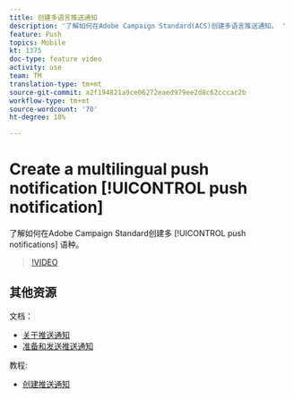 ```yaml
---
title: 创建多语言推送通知
description: '了解如何在Adobe Campaign Standard(ACS)创建多语言推送通知。 '
feature: Push
topics: Mobile
kt: 1375
doc-type: feature video
activity: use
team: TM
translation-type: tm+mt
source-git-commit: a2f194821a9ce06272eaed979ee2d8c62cccac2b
workflow-type: tm+mt
source-wordcount: '70'
ht-degree: 18%

---
```



# Create a multilingual push notification [!UICONTROL push notification]

了解如何在Adobe Campaign Standard创建多 [!UICONTROL push notifications] 语种。

>[!VIDEO](https://video.tv.adobe.com/v/23304?quality=12)

## 其他资源

文档：

* [关于推送通知](https://docs.adobe.com/content/help/en/campaign-standard/using/communication-channels/push-notifications/about-push-notifications.html)
* [准备和发送推送通知](https://docs.adobe.com/content/help/en/campaign-standard/using/communication-channels/push-notifications/preparing-and-sending-a-push-notification.html)

教程:

* [创建推送通知](/help/communication-channels/mobile/push-notifications/creating-a-push-notification.md)
